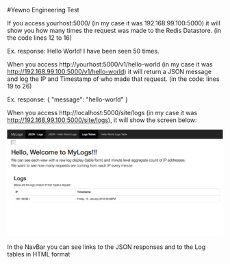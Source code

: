 #Yewno Engineering Test

If you access yourhost:5000/ (in my case it was 192.168.99.100:5000) it will show you how many times the request was made to the Redis Datastore. (in the code lines 12 to 16)

Ex. response: Hello World! I have been seen 50 times.


When you access http://yourhost:5000/v1/hello-world (in my case it was http://192.168.99.100:5000/v1/hello-world) it will return a JSON message and log the IP and Timestamp of who made that request. (in the code: lines 19 to 26)

Ex. response: 
{
  "message": "hello-world"
}


When you access http://localhost:5000/site/logs (in my case it was http://192.168.99.100:5000/site/logs), it will show the screen below:  


![MyLogs][1]  

[1]: https://raw.githubusercontent.com/andrealmar/yewno_test/8e63afd6e2521867ebe3db26493c2017bf479334/static/MyLogs.png

In the NavBar you can see links to the JSON responses and to the Log tables in HTML format

